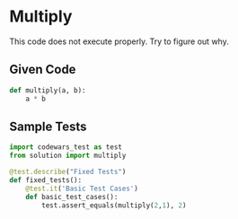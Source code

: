 # Multiply

This code does not execute properly. Try to figure out why.

## Given Code

```python
def multiply(a, b):
    a * b
```

## Sample Tests

```python
import codewars_test as test
from solution import multiply

@test.describe("Fixed Tests")
def fixed_tests():
    @test.it('Basic Test Cases')
    def basic_test_cases():
        test.assert_equals(multiply(2,1), 2)
```
